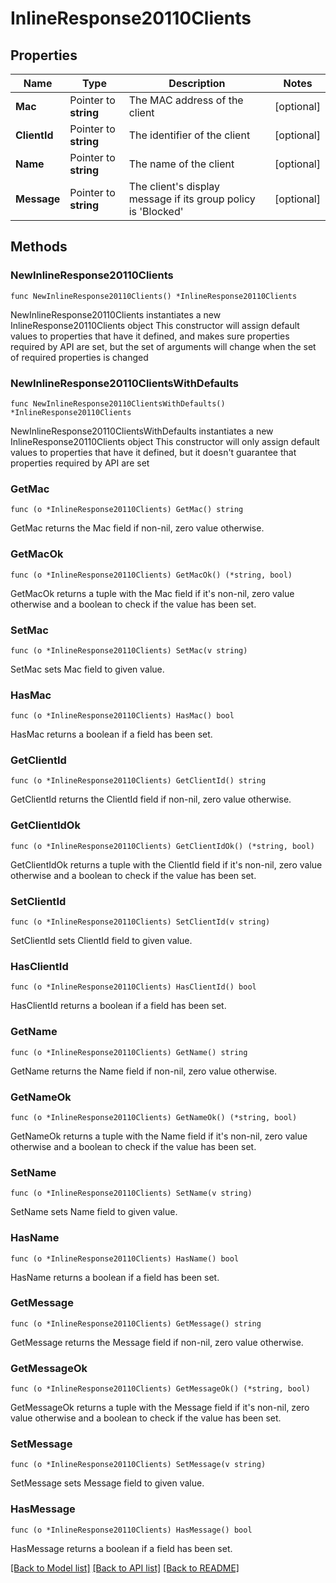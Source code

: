 # InlineResponse20110Clients

## Properties

Name | Type | Description | Notes
------------ | ------------- | ------------- | -------------
**Mac** | Pointer to **string** | The MAC address of the client | [optional] 
**ClientId** | Pointer to **string** | The identifier of the client | [optional] 
**Name** | Pointer to **string** | The name of the client | [optional] 
**Message** | Pointer to **string** | The client&#39;s display message if its group policy is &#39;Blocked&#39; | [optional] 

## Methods

### NewInlineResponse20110Clients

`func NewInlineResponse20110Clients() *InlineResponse20110Clients`

NewInlineResponse20110Clients instantiates a new InlineResponse20110Clients object
This constructor will assign default values to properties that have it defined,
and makes sure properties required by API are set, but the set of arguments
will change when the set of required properties is changed

### NewInlineResponse20110ClientsWithDefaults

`func NewInlineResponse20110ClientsWithDefaults() *InlineResponse20110Clients`

NewInlineResponse20110ClientsWithDefaults instantiates a new InlineResponse20110Clients object
This constructor will only assign default values to properties that have it defined,
but it doesn't guarantee that properties required by API are set

### GetMac

`func (o *InlineResponse20110Clients) GetMac() string`

GetMac returns the Mac field if non-nil, zero value otherwise.

### GetMacOk

`func (o *InlineResponse20110Clients) GetMacOk() (*string, bool)`

GetMacOk returns a tuple with the Mac field if it's non-nil, zero value otherwise
and a boolean to check if the value has been set.

### SetMac

`func (o *InlineResponse20110Clients) SetMac(v string)`

SetMac sets Mac field to given value.

### HasMac

`func (o *InlineResponse20110Clients) HasMac() bool`

HasMac returns a boolean if a field has been set.

### GetClientId

`func (o *InlineResponse20110Clients) GetClientId() string`

GetClientId returns the ClientId field if non-nil, zero value otherwise.

### GetClientIdOk

`func (o *InlineResponse20110Clients) GetClientIdOk() (*string, bool)`

GetClientIdOk returns a tuple with the ClientId field if it's non-nil, zero value otherwise
and a boolean to check if the value has been set.

### SetClientId

`func (o *InlineResponse20110Clients) SetClientId(v string)`

SetClientId sets ClientId field to given value.

### HasClientId

`func (o *InlineResponse20110Clients) HasClientId() bool`

HasClientId returns a boolean if a field has been set.

### GetName

`func (o *InlineResponse20110Clients) GetName() string`

GetName returns the Name field if non-nil, zero value otherwise.

### GetNameOk

`func (o *InlineResponse20110Clients) GetNameOk() (*string, bool)`

GetNameOk returns a tuple with the Name field if it's non-nil, zero value otherwise
and a boolean to check if the value has been set.

### SetName

`func (o *InlineResponse20110Clients) SetName(v string)`

SetName sets Name field to given value.

### HasName

`func (o *InlineResponse20110Clients) HasName() bool`

HasName returns a boolean if a field has been set.

### GetMessage

`func (o *InlineResponse20110Clients) GetMessage() string`

GetMessage returns the Message field if non-nil, zero value otherwise.

### GetMessageOk

`func (o *InlineResponse20110Clients) GetMessageOk() (*string, bool)`

GetMessageOk returns a tuple with the Message field if it's non-nil, zero value otherwise
and a boolean to check if the value has been set.

### SetMessage

`func (o *InlineResponse20110Clients) SetMessage(v string)`

SetMessage sets Message field to given value.

### HasMessage

`func (o *InlineResponse20110Clients) HasMessage() bool`

HasMessage returns a boolean if a field has been set.


[[Back to Model list]](../README.md#documentation-for-models) [[Back to API list]](../README.md#documentation-for-api-endpoints) [[Back to README]](../README.md)


